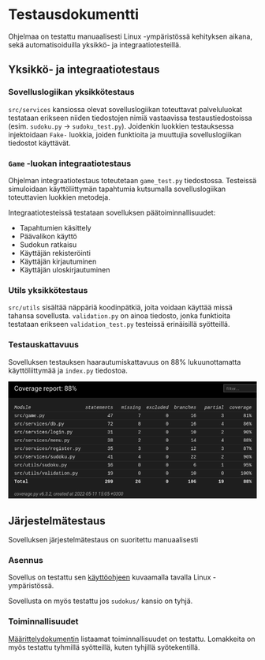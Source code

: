 # Testausdokumentti

Ohjelmaa on testattu manuaalisesti Linux -ympäristössä kehityksen aikana, sekä automatisoiduilla yksikkö- ja integraatiotesteillä.

## Yksikkö- ja integraatiotestaus

### Sovelluslogiikan yksikkötestaus

`src/services` kansiossa olevat sovelluslogiikan toteuttavat palveluluokat testataan erikseen niiden tiedostojen nimiä vastaavissa testaustiedostoissa (esim. `sudoku.py` -> `sudoku_test.py`). Joidenkin luokkien testauksessa injektoidaan `Fake-` luokkia, joiden funktioita ja muuttujia sovelluslogiikan tiedostot käyttävät.

### `Game` -luokan integraatiotestaus

Ohjelman integraatiotestaus toteutetaan `game_test.py` tiedostossa. Testeissä simuloidaan käyttöliittymän tapahtumia kutsumalla sovelluslogiikan toteuttavien luokkien metodeja.

Integraatiotesteissä testataan sovelluksen päätoiminnallisuudet:

- Tapahtumien käsittely
- Päävalikon käyttö
- Sudokun ratkaisu
- Käyttäjän rekisteröinti
- Käyttäjän kirjautuminen
- Käyttäjän uloskirjautuminen

### Utils yksikkötestaus

`src/utils` sisältää näppäriä koodinpätkiä, joita voidaan käyttää missä tahansa sovellusta. `validation.py` on ainoa tiedosto, jonka funktioita testataan erikseen `validation_test.py` testeissä erinäisillä syötteillä.

### Testauskattavuus

Sovelluksen testauksen haarautumiskattavuus on 88% lukuunottamatta käyttöliittymää ja `index.py` tiedostoa.

![Coverage](./kuvat/coverage.png)

## Järjestelmätestaus

Sovelluksen järjestelmätestaus on suoritettu manuaalisesti

### Asennus

Sovellus on testattu sen [käyttöohjeen](kayttoohje.md) kuvaamalla tavalla Linux -ympäristössä.

Sovellusta on myös testattu jos `sudokus/` kansio on tyhjä.

### Toiminnallisuudet

[Määrittelydokumentin](vaatimusmaarittely.md) listaamat toiminnallisuudet on testattu. Lomakkeita on myös testattu tyhmillä syötteillä, kuten tyhjillä syötekentillä.
